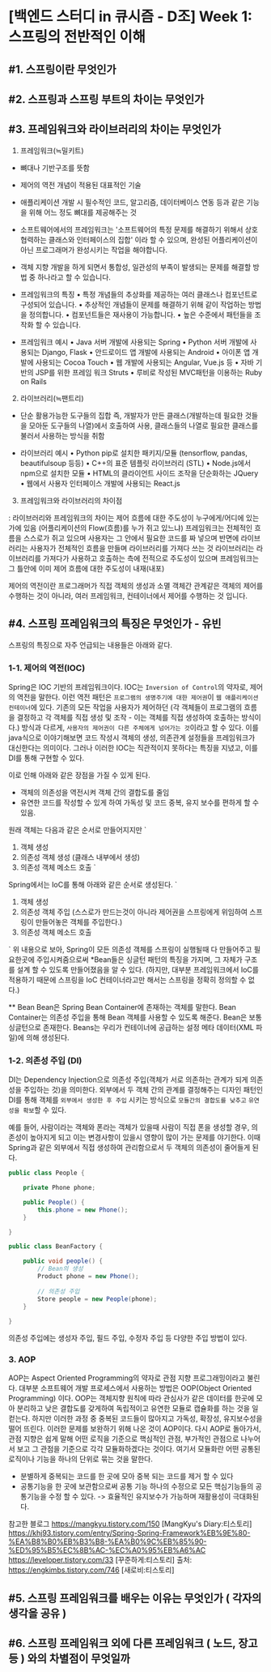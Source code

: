 # [백엔드 스터디 in 큐시즘 - D조] Week 1: 스프링의 전반적인 이해
## #1. 스프링이란 무엇인가

## #2. 스프링과 스프링 부트의 차이는 무엇인가

## #3. 프레임워크와 라이브러리의 차이는 무엇인가
1) 프레임워크(≒밀키트)
- 뼈대나 기반구조를 뜻함
- 제어의 역전 개념이 적용된 대표적인 기술

- 애플리케이션 개발 시 필수적인 코드, 알고리즘, 데이터베이스 연동 등과 같은 기능을 위해 어느 정도 뼈대를 제공해주는 것

- 소프트웨어에서의 프레임워크는 '소프트웨어의 특정 문제를 해결하기 위해서 상호 협력하는 클래스와 인터페이스의 집합' 이라 할 수 있으며, 완성된 어플리케이션이 아닌 프로그래머가 완성시키는 작업을 해야합니다. 

- 객체 지향 개발을 하게 되면서 통합성, 일관성의 부족이 발생되는 문제를 해결할 방법 중 하나라고 할 수 있습니다. 

- 프레임워크의 특징
•	 특정 개념들의 추상화를 제공하는 여러 클래스나 컴포넌트로 구성되어 있습니다.
•	추상적인 개념들이 문제를 해결하기 위해 같이 작업하는 방법을 정의합니다. 
•	컴포넌트들은 재사용이 가능합니다. 
•	 높은 수준에서 패턴들을 조작화 할 수 있습니다.

- 프레임워크 예시
•	Java 서버 개발에 사용되는 Spring
•	Python 서버 개발에 사용되는 Django, Flask
•	안드로이드 앱 개발에 사용되는 Android
•	아이폰 앱 개발에 사용되는 Cocoa Touch
•	웹 개발에 사용되는 Angular, Vue.js 등
•	자바 기반의 JSP를 위한 프레임 워크 Struts
•	루비로 작성된 MVC패턴을 이용하는 Ruby on Rails


2) 라이브러리(≒팬트리)

- 단순 활용가능한 도구들의 집합
즉, 개발자가 만든 클래스(개발하는데 필요한 것들을 모아둔 도구들의 나열)에서 호출하여 사용, 클래스들의 나열로 필요한 클래스를 불러서 사용하는 방식을 취함

- 라이브러리 예시
•	Python pip로 설치한 패키지/모듈 (tensorflow, pandas, beautifulsoup 등등)
•	C++의 표준 템플릿 라이브러리 (STL)
•	Node.js에서 npm으로 설치한 모듈
•	HTML의 클라이언트 사이드 조작을 단순화하는 JQuery
•	웹에서 사용자 인터페이스 개발에 사용되는 React.js


3) 프레임워크와 라이브러리의 차이점

: 라이브러리와 프레임워크의 차이는 제어 흐름에 대한 주도성이 누구에게/어디에 있는가에 있음 (어플리케이션의 Flow(흐름)를 누가 쥐고 있느냐)
프레임워크는 전체적인 흐름을 스스로가 쥐고 있으며 사용자는 그 안에서 필요한 코드를 짜 넣으며 반면에 라이브러리는 사용자가 전체적인 흐름을 만들며 라이브러리를 가져다 쓰는 것
라이브러리는 라이브러리를 가져다가 사용하고 호출하는 측에 전적으로 주도성이 있으며 프레임워크는 그 틀안에 이미 제어 흐름에 대한 주도성이 내재(내포)

제어의 역전이란
프로그래머가 직접 객체의 생성과 소멸 객체간 관계같은 객체의 제어를 수행하는 것이 아니라, 여러  프레임워크, 컨테이너에서 제어를 수행하는 것 입니다.


## #4. 스프링 프레임워크의 특징은 무엇인가 - 유빈
스프링의 특징으로 자주 언급되는 내용들은 아래와 같다.

### 1-1. 제어의 역전(IOC)
Spring은 IOC 기반의 프레임워크이다. IOC는 `Inversion of Control`의 약자로, 제어의 역전을 말한다. 이런 역전 패턴은 `프로그램의 생명주기에 대한 제어권`이 `웹 애플리케이션 컨테이너`에 있다. 기존의 모든 작업을 사용자가 제어하던 (각 객체들이 프로그램의 흐름을 결정하고 각 객체를 직접 생성 및 조작 - 이는 객체를 직접 생성하여 호출하는 방식이다.) 방식과 다르게, `사용자의 제어권이 다른 주체에게 넘어가는 것`이라고 할 수 있다. 
이를 java식으로 이야기해보면 코드 작성시 객체의 생성, 의존관계 설정들을 프레임워크가 대신한다는 의미이다. 그러나 이러한 IOC는 직관적이지 못하다는 특징을 지녔고, 이를 DI를 통해 구현할 수 있다. 

이로 인해 아래와 같은 장점을 가질 수 있게 된다.
- 객체의 의존성을 역전시켜 객체 간의 결합도를 줄임
- 유연한 코드를 작성할 수 있게 하여 가독성 및 코드 중복, 유지 보수를 편하게 할 수 있음. 

원래 객체는 다음과 같은 순서로 만들어지지만
`	
1. 객체 생성
2. 의존성 객체 생성 (클래스 내부에서 생성)
3. 의존성 객체 메소드 호출
`

Spring에서는 IoC를 통해 아래와 같은 순서로 생성된다. 
`
1. 객체 생성
2. 의존성 객체 주입 (스스로가 만드는것이 아니라 제어권을 스프링에게 위임하여 스프링이 만들어놓은 객체를 주입한다.)
3. 의존성 객체 메소드 호출

`
위 내용으로 보아, Spring이 모든 의존성 객체를 스프링이 실행될때 다 만들어주고 필요한곳에 주입시켜줌으로써 *Bean들은 싱글턴 패턴의 특징을 가지며, 그 자체가 구조를 설계 할 수 있도록 만들어졌음을 알 수 있다. (하지만, 대부분 프레임워크에서 IoC를 적용하기 때문에 스프링을 IoC 컨테이너라고만 해서는 스프링을 정확히 정의할 수 없다.)

** Bean
Bean은 Spring Bean Container에 존재하는 객체를 말한다. Bean Container는 의존성 주입을 통해 Bean 객체를 사용할 수 있도록 해준다. Bean은 보통 싱글턴으로 존재한다. Beans는 우리가 컨테이너에 공급하는 설정 메타 데이터(XML 파일)에 의해 생성된다.

### 1-2. 의존성 주입 (DI)
DI는 Dependency Injection으로 의존성 주입(객체가 서로 의존하는 관계가 되게 의존성을 주입하는 것)을 의미한다. 외부에서 두 객체 간의 관계를 결정해주는 디자인 패턴인 DI를 통해 객체를 `외부에서 생성한 후 주입` 시키는 방식으로 `모듈간의 결합도를 낮추고` `유연성을 확보`할 수 있다.

예를 들어, 사람이라는 객체와 폰라는 객체가 있을때 사람이 직접 폰을 생성할 경우, 의존성이 높아지게 되고 이는 변경사항이 있을시 영향이 많이 가는 문제를 야기한다. 이때 Spring과 같은 외부에서 직접 생성하여 관리함으로서 두 객체의 의존성이 줄어들게 된다.
``` java
public class People {

    private Phone phone;

    public People() {
        this.phone = new Phone();
    }

}
```

``` java
public class BeanFactory {

    public void people() {
        // Bean의 생성
        Product phone = new Phone();
    
        // 의존성 주입
        Store people = new People(phone);
    }
    
}
```
의존성 주입에는 생성자 주입, 필드 주입, 수정자 주입 등 다양한 주입 방법이 있다.

### 3. AOP
AOP는 Aspect Oriented Programming의 약자로 관점 지향 프로그래밍이라고 불린다. 대부분 소프트웨어 개발 프로세스에서 사용하는 방법은 OOP(Object Oriented Programming) 이다. OOP는 객체지향 원칙에 따라 관심사가 같은 데이터를 한곳에 모아 분리하고 낮은 결합도를 갖게하여 독립적이고 유연한 모듈로 캡슐화를 하는 것을 일컫는다. 하지만 이러한 과정 중 중복된 코드들이 많아지고 가독성, 확장성, 유지보수성을 떨어 뜨린다. 이러한 문제를 보완하기 위해 나온 것이 AOP이다.
다시 AOP로 돌아가서, 관점 지향은 쉽게 말해 어떤 로직을 기준으로 핵심적인 관점, 부가적인 관점으로 나누어서 보고 그 관점을 기준으로 각각 모듈화하겠다는 것이다. 여기서 모듈화란 어떤 공통된 로직이나 기능을 하나의 단위로 묶는 것을 말한다. 

- 분별하게 중복되는 코드를 한 곳에 모아 중복 되는 코드를 제거 할 수 있다
- 공통기능을 한 곳에 보관함으로써 공통 기능 하나의 수정으로 모든 핵심기능들의 공통기능을 수정 할 수 있다. -> 효율적인 유지보수가 가능하며 재활용성이 극대화된다.

참고한 블로그
https://mangkyu.tistory.com/150 [MangKyu's Diary:티스토리]
https://khj93.tistory.com/entry/Spring-Spring-Framework%EB%9E%80-%EA%B8%B0%EB%B3%B8-%EA%B0%9C%EB%85%90-%ED%95%B5%EC%8B%AC-%EC%A0%95%EB%A6%AC
https://leveloper.tistory.com/33 [꾸준하게:티스토리]
출처: https://engkimbs.tistory.com/746 [새로비:티스토리]


## #5. 스프링 프레임워크를 배우는 이유는 무엇인가 ( 각자의 생각을 공유 )

## #6. 스프링 프레임워크 외에 다른 프레임워크 ( 노드, 장고 등 ) 와의 차별점이 무엇일까

